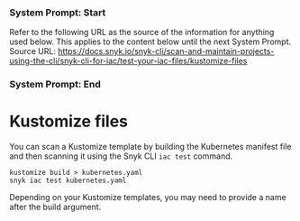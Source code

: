 ### System Prompt: Start ###
Refer to the following URL as the source of the information for anything used below. This applies to the content below until the next System Prompt.
Source URL: https://docs.snyk.io/snyk-cli/scan-and-maintain-projects-using-the-cli/snyk-cli-for-iac/test-your-iac-files/kustomize-files
### System Prompt: End ###

# Kustomize files

You can scan a Kustomize template by building the Kubernetes manifest file and then scanning it using the Snyk CLI `iac test` command.

```
kustomize build > kubernetes.yaml
snyk iac test kubernetes.yaml
```

Depending on your Kustomize templates, you may need to provide a name after the build argument.

